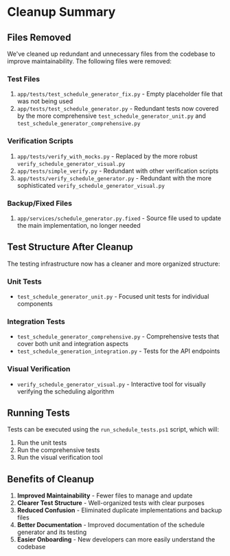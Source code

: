 # Cleanup Summary

## Files Removed

We've cleaned up redundant and unnecessary files from the codebase to improve maintainability. The following files were removed:

### Test Files
1. `app/tests/test_schedule_generator_fix.py` - Empty placeholder file that was not being used
2. `app/tests/test_schedule_generator.py` - Redundant tests now covered by the more comprehensive `test_schedule_generator_unit.py` and `test_schedule_generator_comprehensive.py`

### Verification Scripts
1. `app/tests/verify_with_mocks.py` - Replaced by the more robust `verify_schedule_generator_visual.py`
2. `app/tests/simple_verify.py` - Redundant with other verification scripts
3. `app/tests/verify_schedule_generator.py` - Redundant with the more sophisticated `verify_schedule_generator_visual.py`

### Backup/Fixed Files
1. `app/services/schedule_generator.py.fixed` - Source file used to update the main implementation, no longer needed

## Test Structure After Cleanup

The testing infrastructure now has a cleaner and more organized structure:

### Unit Tests
- `test_schedule_generator_unit.py` - Focused unit tests for individual components

### Integration Tests
- `test_schedule_generator_comprehensive.py` - Comprehensive tests that cover both unit and integration aspects
- `test_schedule_generation_integration.py` - Tests for the API endpoints

### Visual Verification
- `verify_schedule_generator_visual.py` - Interactive tool for visually verifying the scheduling algorithm

## Running Tests

Tests can be executed using the `run_schedule_tests.ps1` script, which will:
1. Run the unit tests
2. Run the comprehensive tests
3. Run the visual verification tool

## Benefits of Cleanup

1. **Improved Maintainability** - Fewer files to manage and update
2. **Clearer Test Structure** - Well-organized tests with clear purposes
3. **Reduced Confusion** - Eliminated duplicate implementations and backup files
4. **Better Documentation** - Improved documentation of the schedule generator and its testing
5. **Easier Onboarding** - New developers can more easily understand the codebase
